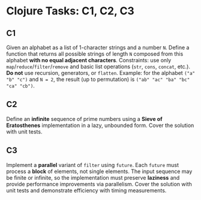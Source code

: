 # Clojure Tasks: C1, C2, C3

## C1

Given an alphabet as a list of 1-character strings and a number `N`. Define a function that returns all possible strings of length `N` composed from this alphabet **with no equal adjacent characters**.
Constraints: use only `map`/`reduce`/`filter`/`remove` and basic list operations (`str`, `cons`, `concat`, etc.). **Do not** use recursion, generators, or `flatten`.
Example: for the alphabet `("a" "b" "c")` and `N = 2`, the result (up to permutation) is `("ab" "ac" "ba" "bc" "ca" "cb")`.

## C2

Define an **infinite** sequence of prime numbers using a **Sieve of Eratosthenes** implementation in a lazy, unbounded form. Cover the solution with unit tests.

## C3

Implement a **parallel** variant of `filter` using `future`. Each `future` must process a **block** of elements, not single elements. The input sequence may be finite or infinite, so the implementation must preserve **laziness** and provide performance improvements via parallelism. Cover the solution with unit tests and demonstrate efficiency with timing measurements.
